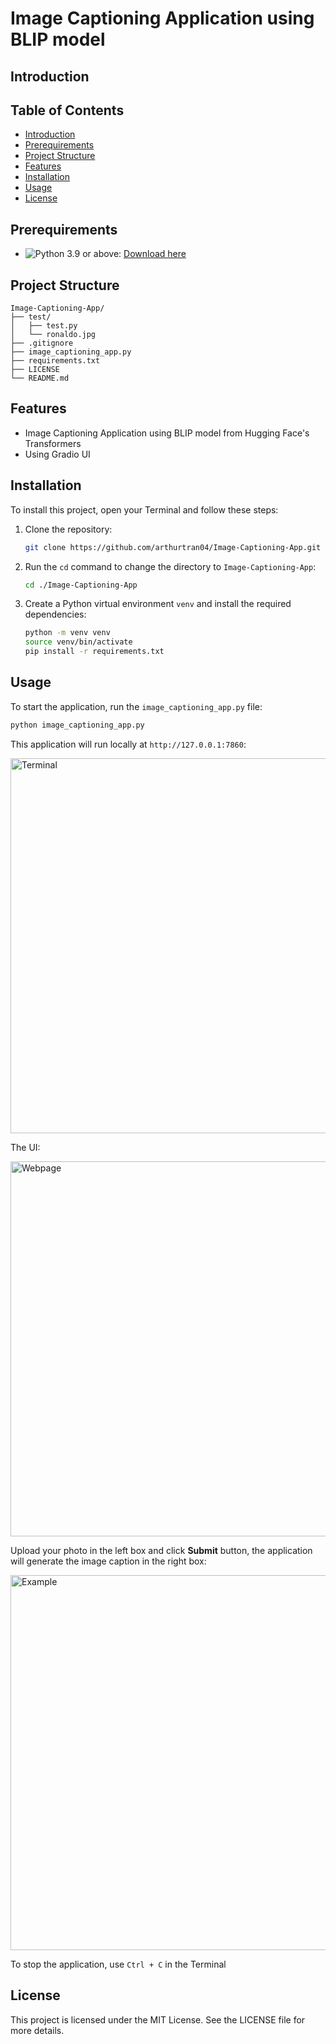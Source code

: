 # Image Captioning Application using BLIP model

## Introduction

## Table of Contents

- [Introduction](#introduction)
- [Prerequirements](#prerequirements)
- [Project Structure](#project-structure)
- [Features](#features)
- [Installation](#installation)
- [Usage](#usage)
- [License](#license)

## Prerequirements

- ![Python 3.9](https://img.shields.io/badge/Python-3.9-blue) or above: [Download here](https://python.org/download)

## Project Structure

```
Image-Captioning-App/
├── test/
│   ├── test.py
│   └── ronaldo.jpg
├── .gitignore
├── image_captioning_app.py
├── requirements.txt
├── LICENSE
└── README.md
```

## Features

- Image Captioning Application using BLIP model from Hugging Face's Transformers
- Using Gradio UI

## Installation

To install this project, open your Terminal and follow these steps:

1. Clone the repository:

    ```bash
    git clone https://github.com/arthurtran04/Image-Captioning-App.git
    ```

2. Run the `cd` command to change the directory to `Image-Captioning-App`:

    ```bash
    cd ./Image-Captioning-App
    ```

3. Create a Python virtual environment `venv` and install the required dependencies:

    ```bash
    python -m venv venv
    source venv/bin/activate
    pip install -r requirements.txt
    ```

## Usage

To start the application, run the `image_captioning_app.py` file:

   ```bash
   python image_captioning_app.py
   ```
This application will run locally at `http://127.0.0.1:7860`:

<img width="600rem" alt="Terminal" src="https://github.com/user-attachments/assets/67f66624-ba28-4c98-98f6-dc39f4da8c8c"/>

The UI:

<img width="600rem" alt="Webpage" src="https://github.com/user-attachments/assets/1fd98fa5-1901-434a-93af-5f1b96c4cf8f"/>

Upload your photo in the left box and click **Submit** button, the application will generate the image caption in the right box:

<img width="600rem" alt="Example" src="https://github.com/user-attachments/assets/b80dc8d4-c005-49c7-b11c-7cec7f209d6f"/>

To stop the application, use `Ctrl + C` in the Terminal

## License

This project is licensed under the MIT License. See the LICENSE file for more details.
